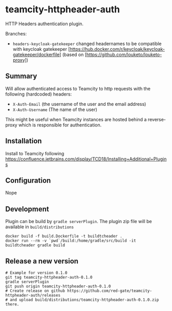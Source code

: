 # teamcity-httpheader-auth

HTTP Headers authentication plugin.

Branches:

* `headers-keycloak-gatekeeper` changed headernames to be compatible with keycloak gatekeeper [https://hub.docker.com/r/keycloak/keycloak-gatekeeper/dockerfile] (based on [https://github.com/louketo/louketo-proxy])

## Summary
Will allow authenticated access to Teamcity to http requests with the following (hardcoded) headers:
* `X-Auth-Email` (the username of the user and the email address)
* `X-Auth-Username` (The name of the user)

This might be useful when Teamcity instances are hosted behind a reverse-proxy which is responsible for authentication.

## Installation

Install to Teamcity following https://confluence.jetbrains.com/display/TCD18/Installing+Additional+Plugins

## Configuration

Nope

## Development

Plugin can be build by `gradle serverPlugin`. The plugin zip file will be available in `build/distributions`

    docker build -f build.Dockerfile -t buildtcheader .
    docker run --rm -v `pwd`/build:/home/gradle/src/build -it buildtcheader gradle build

## Release a new version

```
# Example for version 0.1.0
git tag teamcity-httpheader-auth-0.1.0
gradle serverPlugin
git push origin teamcity-httpheader-auth-0.1.0
# Create release on github https://github.com/red-gate/teamcity-httpheader-auth/releases
# and upload build/distributions/teamcity-httpheader-auth-0.1.0.zip there.
```
